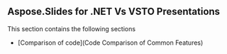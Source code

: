 ## Aspose.Slides for .NET Vs VSTO Presentations

This section contains the following sections
* [Comparison of code](Code Comparison of Common Features)
